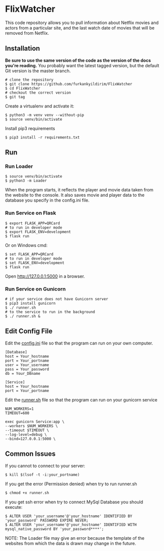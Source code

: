 # FlixWatcher
This code repository allows you to pull information about Netflix movies and actors from a particular site, and the last watch date of movies that will be removed from Netflix.

## Installation

**Be sure to use the same version of the code as the version of the docs you're reading.**
You probably want the latest tagged version, but the default Git version is the master branch.

```shell
# clone the repository
$ git clone https://github.com/furkankyildirim/FlixWatcher
$ cd FlixWatcher
# checkout the correct version
$ git tag
```

Create a virtualenv and activate it:
```shell
$ python3 -m venv venv --without-pip
$ source venv/bin/activate
```

Install pip3 requirements
```shell
$ pip3 install -r requirements.txt
```

## Run
### Run Loader
```shell
$ source venv/bin/activate
$ python3 -m Loader
```
When the program starts, it reflects the player and movie data taken from the website to the console. It also saves movie and player data to the database you specify in the config.ini file.

### Run Service on Flask
```shell
$ export FLASK_APP=QRCard 
# to run in developer mode
$ export FLASK_ENV=development
$ flask run
```
Or on Windows cmd:
```shell
$ set FLASK_APP=QRCard
# to run in developer mode
$ set FLASK_ENV=development
$ flask run
```
Open http://127.0.0.1:5000 in a browser.
### Run Service on Gunicorn 

```shell
# if your service does not have Gunicorn server
$ pip3 install gunicorn
$ ./ runner.sh
# to the service to run in the background
$ ./ runner.sh &
```

## Edit Config File
Edit the [config.ini](https://github.com/furkankyildirim/FlixWatcher/tree/master/config.ini) file so that the program can run on your own computer.
```text
[Database]
host = Your_hostname
port = Your_portname
user = Your_username
pass = Your_password
db = Your_DBname

[Service]
host = Your_hostname
port = Your_portname
```
Edit the [runner.sh](https://github.com/furkankyildirim/FlixWatcher/tree/master/runner.sh) file so that the program can run on your gunicorn service
```text
NUM_WORKERS=1
TIMEOUT=600

exec gunicorn Service:app \
--workers $NUM_WORKERS \
--timeout $TIMEOUT \
--log-level=debug \
--bind=127.0.0.1:5000 \
```

## Common Issues
If you cannot to connect to your server:
```shell
$ kill $(lsof -t -i:your_portname)
```
If you get the error (Permission denied) when try to run runner.sh
```shell
$ chmod +x runner.sh
```
If you get ssh error when try to connect MySql Database
you should execute:
```shell
$ ALTER USER 'your_username'@'your_hostname' IDENTIFIED BY 'your_password' PASSWORD EXPIRE NEVER;
$ ALTER USER 'your_username'@'your_hostname' IDENTIFIED WITH mysql_native_password BY 'your_password****';
```

NOTE: The Loader file may give an error because the template of the websites from which the data is drawn may change in the future.